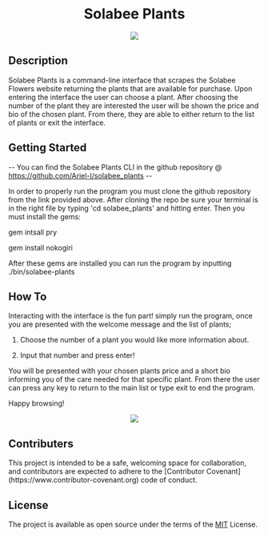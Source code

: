 <h1 align="center"> Solabee Plants </h1>

<p align="center"> <img src="https://smartgardenguide.com/wp-content/uploads/2019/05/best-houseplants-for-beginners-2-1.jpg"> </p>

<h2>Description</h2>

 Solabee Plants is a command-line interface that scrapes the Solabee Flowers website returning the plants that are available for purchase. Upon entering the interface the user can choose a plant. After choosing the number of the plant they are interested the user will be shown the price and bio of the chosen plant. From there, they are able to either return to the list of plants or exit the interface. 


<h2>Getting Started</h2>

-- You can find the Solabee Plants CLI in the github repository @ https://github.com/Ariel-I/solabee_plants --

In order to properly run the program you must clone the github repository from the link provided above. After cloning the repo be sure your terminal is in the right file by typing 'cd solabee_plants' and hitting enter. Then you must install the gems:


gem intsall pry  

gem install nokogiri


After these gems are installed you can run the program by inputting ./bin/solabee-plants

<h2>How To</h2>

Interacting with the interface is the fun part! simply run the program, once you are presented with the welcome message and the list of plants;

1. Choose the number of a plant you would like more information about. 

2. Input that number and press enter! 

You will be presented with your chosen plants price and a short bio informing you of the care needed for that specific plant. From there the user can press any key to return to the main list or type exit to end the program.

Happy browsing!

<p align="center"> <img src="https://i.pinimg.com/600x315/84/2f/93/842f93be1db0ed587bda9612f3f8ef27.jpg"> </p>

<h2> Contributers </h2>
This project is intended to be a safe, welcoming space for collaboration, and contributors are expected to adhere to the [Contributor Covenant](https://www.contributor-covenant.org) code of conduct.

<h2>License</h2>

The project is available as open source under the terms of the [MIT](https://opensource.org/licenses/MIT) License.


